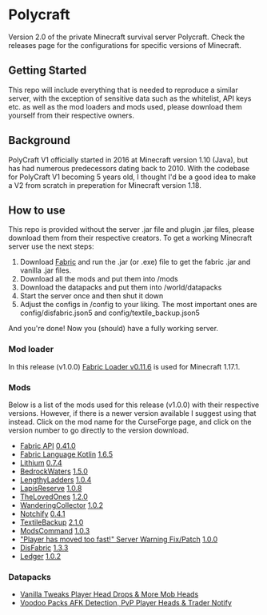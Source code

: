 # Polycraft

Version 2.0 of the private Minecraft survival server Polycraft. Check the releases page for the configurations for specific versions of Minecraft.

## Getting Started

This repo will include everything that is needed to reproduce a similar server, with the exception of sensitive data such as the whitelist, API keys etc. as well as the mod loaders and mods used, please download them yourself from their respective owners.

## Background

PolyCraft V1 officially started in 2016 at Minecraft version 1.10 (Java), but has had numerous predecessors dating back to 2010. With the codebase for PolyCraft V1 becoming 5 years old, I thought I'd be a good idea to make a V2 from scratch in preperation for Minecraft version 1.18. 

<!---
## Key Features

* Quality of life features such as /spawn, /home and /tpa.
* Crossplay with Java and Bedrock thanks to [GeyserMC](https://geysermc.org/) 
* Full-fledged integration with Discord (i.e. Chat Relay) thanks to [DiscordSRV](https://www.spigotmc.org/resources/discordsrv.18494/) and [RelayItToDiscord](https://www.spigotmc.org/resources/relayittodiscord.34615/) 
* Numerous anti-lag measures thanks to [FarmControl](https://www.spigotmc.org/resources/farmcontrol-1-15-1-17.86923/) and [LagMonitor](https://www.spigotmc.org/resources/lagmonitor.21348/), as well as [PaperMC](https://papermc.io/)
* Anti-grief measures with [CoreProtect](https://www.spigotmc.org/resources/coreprotect.8631/) and [InventoryRollback](https://www.spigotmc.org/resources/inventory-rollback.48074/)
--->
## How to use 

This repo is provided without the server .jar file and plugin .jar files, please download them from their respective creators. To get a working Minecraft server use the next steps: 
1. Download [Fabric](https://fabricmc.net/use/) and run the .jar (or .exe) file to get the fabric .jar and vanilla .jar files.
2. Download all the mods and put them into /mods
3. Download the datapacks and put them into /world/datapacks
4. Start the server once and then shut it down
5. Adjust the configs in /config to your liking. The most important ones are config/disfabric.json5 and config/textile_backup.json5

And you're done! Now you (should) have a fully working server.

### Mod loader

In this release (v1.0.0) [Fabric Loader v0.11.6](https://fabricmc.net/use/) is used for Minecraft 1.17.1.

### Mods

Below is a list of the mods used for this release (v1.0.0) with their respective versions. However, if there is a newer version available I suggest using that instead. Click on the mod name for the CurseForge page, and click on the version number to go directly to the version download.

- [Fabric API](https://www.curseforge.com/minecraft/mc-mods/fabric-api) [0.41.0](https://www.curseforge.com/minecraft/mc-mods/fabric-api/download/3494349)
- [Fabric Language Kotlin](https://www.curseforge.com/minecraft/mc-mods/fabric-language-kotlin) [1.6.5](https://www.curseforge.com/minecraft/mc-mods/fabric-language-kotlin/download/3477154)
- [Lithium](https://www.curseforge.com/minecraft/mc-mods/lithium) [0.7.4](https://www.curseforge.com/minecraft/mc-mods/lithium/download/3438799)
- [BedrockWaters](https://www.curseforge.com/minecraft/mc-mods/bedrockwaters) [1.5.0](https://www.curseforge.com/minecraft/mc-mods/bedrockwaters/download/3466383)
- [LengthyLadders](https://www.curseforge.com/minecraft/mc-mods/lengthy-ladders) [1.0.4](https://www.curseforge.com/minecraft/mc-mods/lengthy-ladders/files/3346108)
- [LapisReserve](https://www.curseforge.com/minecraft/mc-mods/lapis-reserve) [1.0.8](https://www.curseforge.com/minecraft/mc-mods/lapis-reserve/files/3345208)
- [TheLovedOnes](https://www.curseforge.com/minecraft/mc-mods/the-loved-ones) [1.2.0](https://www.curseforge.com/minecraft/mc-mods/the-loved-ones/files/3361467)
- [WanderingCollector](https://modrinth.com/mod/wandering-collector) [1.0.2](https://modrinth.com/mod/wandering-collector/version/zSsKV0tr)
- [Notchify](https://www.curseforge.com/minecraft/mc-mods/notchify) [0.4.1](https://www.curseforge.com/minecraft/mc-mods/notchify/files/3346344)
- [TextileBackup](https://www.curseforge.com/minecraft/mc-mods/textile-backup) [2.1.0](https://www.curseforge.com/minecraft/mc-mods/textile-backup/files/3357510)
- [ModsCommand](https://modrinth.com/mod/mods-command) [1.0.3](https://modrinth.com/mod/mods-command/version/bEOwYOZb)
- ["Player has moved too fast!" Server Warning Fix/Patch](https://www.curseforge.com/minecraft/mc-mods/player-has-moved-too-fast-server-warning-fix-patch) [1.0.0](https://www.curseforge.com/minecraft/mc-mods/player-has-moved-too-fast-server-warning-fix-patch/files/3383833)
- [DisFabric](https://www.curseforge.com/minecraft/mc-mods/disfabric) [1.3.3](https://www.curseforge.com/minecraft/mc-mods/disfabric/files/3347232)
- [Ledger](https://github.com/QuiltServerTools/Ledger) [1.0.2](https://github.com/QuiltServerTools/Ledger/releases/tag/v1.0.2)
<!--- - [DimentionalThreading](https://github.com/WearBlackAllDay/DimensionalThreading) [1.2.5](https://github.com/WearBlackAllDay/DimensionalThreading/releases/tag/v1.2.5) --->

### Datapacks

- [Vanilla Tweaks Player Head Drops & More Mob Heads](https://vanillatweaks.net/share#ctCn0s)
- [Voodoo Packs AFK Detection, PvP Player Heads & Trader Notify](http://mc.voodoobeard.com/#datapacks)
